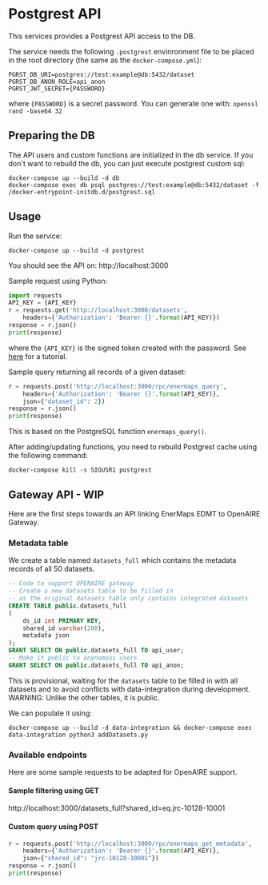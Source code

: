 # Postgrest API

This services provides a Postgrest API access to the DB.

The service needs the following `.postgrest` envinronment file to be placed in the root directory (the same as the `docker-compose.yml`):

```
PGRST_DB_URI=postgres://test:example@db:5432/dataset
PGRST_DB_ANON_ROLE=api_anon
PGRST_JWT_SECRET={PASSWORD}
```
where `{PASSWORD}` is a secret password.
You can generate one with:
`
openssl rand -base64 32
`

## Preparing the DB
The API users and custom functions are initialized in the db service.
If you don't want to rebuild the db, you can just execute postgrest custom sql:

```
docker-compose up --build -d db
docker-compose exec db psql postgres://test:example@db:5432/dataset -f /docker-entrypoint-initdb.d/postgrest.sql
```

## Usage

Run the service:
```
docker-compose up --build -d postgrest
```

You should see the API on:
http://localhost:3000

Sample request using Python:

```python
import requests
API_KEY = {API_KEY}
r = requests.get('http://localhost:3000/datasets',
	headers={'Authorization': 'Bearer {}'.format(API_KEY)})
response = r.json()
print(response)
```
where the `{API_KEY}` is the signed token created with the password. See [here](https://postgrest.org/en/v4.1/tutorials/tut1.html#step-3-sign-a-token) for a tutorial.

Sample query returning all records of a given dataset:
```python
r = requests.post('http://localhost:3000/rpc/enermaps_query',
	headers={'Authorization': 'Bearer {}'.format(API_KEY)},
	json={"dataset_id": 2})
response = r.json()
print(response)
```
This is based on the PostgreSQL function `enermaps_query()`.

After adding/updating functions, you need to rebuild Postgrest cache using the following command:

```docker-compose kill -s SIGUSR1 postgrest```

## Gateway API - WIP
Here are the first steps towards an API linking EnerMaps EDMT to OpenAIRE Gateway.

### Metadata table
We create a table named `datasets_full` which contains the metadata records of all 50 datasets.
```sql
-- Code to support OPENAIRE gateway
-- Create a new datasets table to be filled in
-- as the original datasets table only contains integrated datasets
CREATE TABLE public.datasets_full
(
    ds_id int PRIMARY KEY,
    shared_id varchar(200),
    metadata json
);
GRANT SELECT ON public.datasets_full TO api_user;
-- Make it public to anynomous users 
GRANT SELECT ON public.datasets_full TO api_anon;
```
This is provisional, waiting for the `datasets` table to be filled in with all datasets and to avoid conflicts with data-integration during development.
WARNING: Unlike the other tables, it is public.

We can populate it using:

```
docker-compose up --build -d data-integration && docker-compose exec data-integration python3 addDatasets.py
```

### Available endpoints
Here are some sample requests to be adapted for OpenAIRE support.

#### Sample filtering using GET
http://localhost:3000/datasets_full?shared_id=eq.jrc-10128-10001

#### Custom query using POST
```python
r = requests.post('http://localhost:3000/rpc/enermaps_get_metadata',
	headers={'Authorization': 'Bearer {}'.format(API_KEY)},
	json={"shared_id": "jrc-10128-10001"})
response = r.json()
print(response)
```

